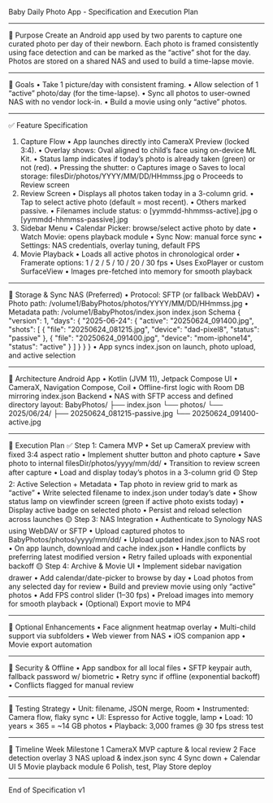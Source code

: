 Baby Daily Photo App - Specification and Execution Plan
________________________________________
📌 Purpose
Create an Android app used by two parents to capture one curated photo per day of their newborn. Each photo is framed consistently using face detection and can be marked as the “active” shot for the day. Photos are stored on a shared NAS and used to build a time-lapse movie.
________________________________________
🎯 Goals
•	Take 1 picture/day with consistent framing.
•	Allow selection of 1 “active” photo/day (for the time-lapse).
•	Sync all photos to user-owned NAS with no vendor lock-in.
•	Build a movie using only “active” photos.
________________________________________
✅ Feature Specification
1. Capture Flow
•	App launches directly into CameraX Preview (locked 3:4).
•	Overlay shows: Oval aligned to child’s face using on-device ML Kit.
•	Status lamp indicates if today’s photo is already taken (green) or not (red).
•	Pressing the shutter:
o	Captures image
o	Saves to local storage: filesDir/photos/YYYY/MM/DD/HHmmss.jpg
o	Proceeds to Review screen
2. Review Screen
•	Displays all photos taken today in a 3-column grid.
•	Tap to select active photo (default = most recent).
•	Others marked passive.
•	Filenames include status:
o	[yymmdd-hhmmss-active].jpg
o	[yymmdd-hhmmss-passive].jpg
3. Sidebar Menu
•	Calendar Picker: browse/select active photo by date
•	Watch Movie: opens playback module
•	Sync Now: manual force sync
•	Settings: NAS credentials, overlay tuning, default FPS
4. Movie Playback
•	Loads all active photos in chronological order
•	Framerate options: 1 / 2 / 5 / 10 / 20 / 30 fps
•	Uses ExoPlayer or custom SurfaceView
•	Images pre-fetched into memory for smooth playback
________________________________________
💾 Storage & Sync
NAS (Preferred)
•	Protocol: SFTP (or fallback WebDAV)
•	Photo path: /volume1/BabyPhotos/photos/YYYY/MM/DD/HHmmss.jpg
•	Metadata path: /volume1/BabyPhotos/index.json
index.json Schema
{
  "version": 1,
  "days": {
    "2025-06-24": {
      "active": "20250624_091400.jpg",
      "shots": [
        {
          "file": "20250624_081215.jpg",
          "device": "dad-pixel8",
          "status": "passive"
        },
        {
          "file": "20250624_091400.jpg",
          "device": "mom-iphone14",
          "status": "active"
        }
      ]
    }
  }
}
•	App syncs index.json on launch, photo upload, and active selection
________________________________________
🧱 Architecture
Android App
•	Kotlin (JVM 11), Jetpack Compose UI
•	CameraX, Navigation Compose, Coil
•	Offline-first logic with Room DB mirroring index.json
Backend
•	NAS with SFTP access and defined directory layout:
BabyPhotos/
├── index.json
└── photos/
    └── 2025/06/24/
        ├── 20250624_081215-passive.jpg
        └── 20250624_091400-active.jpg
________________________________________
📆 Execution Plan
✅ Step 1: Camera MVP
•	Set up CameraX preview with fixed 3:4 aspect ratio
•	Implement shutter button and photo capture
•	Save photo to internal filesDir/photos/yyyy/mm/dd/
•	Transition to review screen after capture
•	Load and display today’s photos in a 3-column grid
🟡 Step 2: Active Selection + Metadata
•	Tap photo in review grid to mark as “active”
•	Write selected filename to index.json under today’s date
•	Show status lamp on viewfinder screen (green if active photo exists today)
•	Display active badge on selected photo
•	Persist and reload selection across launches
🟡 Step 3: NAS Integration
•	Authenticate to Synology NAS using WebDAV or SFTP
•	Upload captured photos to BabyPhotos/photos/yyyy/mm/dd/
•	Upload updated index.json to NAS root
•	On app launch, download and cache index.json
•	Handle conflicts by preferring latest modified version
•	Retry failed uploads with exponential backoff
🟡 Step 4: Archive & Movie UI
•	Implement sidebar navigation drawer
•	Add calendar/date-picker to browse by day
•	Load photos from any selected day for review
•	Build and preview movie using only “active” photos
•	Add FPS control slider (1–30 fps)
•	Preload images into memory for smooth playback
•	(Optional) Export movie to MP4
________________________________________
🧪 Optional Enhancements
•	Face alignment heatmap overlay
•	Multi-child support via subfolders
•	Web viewer from NAS
•	iOS companion app
•	Movie export automation
________________________________________
🔐 Security & Offline
•	App sandbox for all local files
•	SFTP keypair auth, fallback password w/ biometric
•	Retry sync if offline (exponential backoff)
•	Conflicts flagged for manual review
________________________________________
🧪 Testing Strategy
•	Unit: filename, JSON merge, Room
•	Instrumented: Camera flow, flaky sync
•	UI: Espresso for Active toggle, lamp
•	Load: 10 years × 365 = ~14 GB photos
•	Playback: 3,000 frames @ 30 fps stress test
________________________________________
📅 Timeline
Week	Milestone
1	CameraX MVP capture & local review
2	Face detection overlay
3	NAS upload & index.json sync
4	Sync down + Calendar UI
5	Movie playback module
6	Polish, test, Play Store deploy
________________________________________
End of Specification v1
